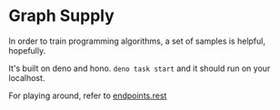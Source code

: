 # Graph Supply

In order to train programming algorithms, a set of samples is helpful, hopefully.

It's built on deno and hono. `deno task start` and it should run on your localhost.

For playing around, refer to [endpoints.rest](./endpoints.rest)
